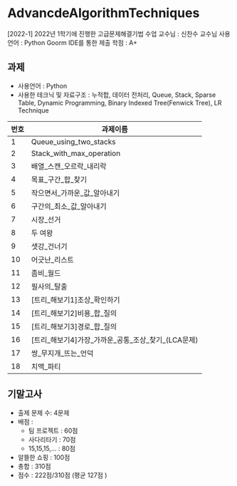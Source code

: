 # AdvancdeAlgorithmTechniques
[2022-1] 2022년 1학기에 진행한 고급문제해결기법 수업
교수님 : 신찬수 교수님
사용언어 : Python
Goorm IDE를 통한 제출
학점 : A+

## 과제 
- 사용언어 : Python 
- 사용한 테크닉 및 자료구조 : 누적합, 데이터 전처리, Queue, Stack, Sparse Table, Dynamic Programming, Binary Indexed Tree(Fenwick Tree), LR Technique

|번호|과제이름|
|-|-|
|1|Queue_using_two_stacks|
|2|Stack_with_max_operation|
|3|배열_스캔_오르락_내리락|
|4|목표_구간_합_찾기|
|5|작으면서_가까운_값_알아내기|
|6|구간의_최소_값_알아내기|
|7|시장_선거|
|8|두 여왕|
|9|샛강_건너기|
|10|어긋난_리스트|
|11|좀비_월드|
|12|필사의_탈출|
|13|[트리_해보기1]조상_확인하기|
|14|[트리_해보기2]비용_합_질의|
|15|[트리_해보기3]경로_합_질의|
|16|[트리_해보기4]가장_가까운_공통_조상_찾기_(LCA문제)|
|17|쌍_무지개_뜨는_언덕|
|18|치맥_파티|

## 기말고사
- 출제 문제 수: 4문제
- 배점 :
  - 팀 프로젝트 : 60점
  - 사다리타기 : 70점
  - 15,15,15,... : 80점
- 알뜰한 쇼핑 : 100점
- 총합 : 310점
- 점수 : 222점/310점 (평균 127점 )
